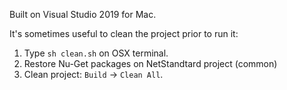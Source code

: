 Built on Visual Studio 2019 for Mac.

It's sometimes useful to clean the project prior to run it:

  1. Type `sh clean.sh` on OSX terminal.
  2. Restore Nu-Get packages on NetStandtard project (common)
  3. Clean project: `Build` -> `Clean All`.
